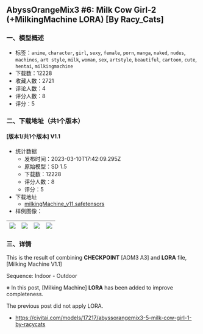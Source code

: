 ## AbyssOrangeMix3 #6: Milk Cow Girl-2 (+MilkingMachine LORA) [By Racy_Cats]
### 一、模型概述

- 标签：`anime`, `character`, `girl`, `sexy`, `female`, `porn`, `manga`, `naked`, `nudes`, `machines`, `art style`, `milk`, `woman`, `sex`, `artstyle`, `beautiful`, `cartoon`, `cute`, `hentai`, `milkingmachine`
- 下载数：12228
- 收藏人数：2721
- 评论人数：4
- 评分人数：8
- 评分：5

### 二、下载地址（共1个版本）

#### [版本1/共1个版本] V1.1

- 统计数据
  - 发布时间：2023-03-10T17:42:09.295Z
  - 原始模型：SD 1.5
  - 下载数：12228
  - 评分人数：8
  - 评分：5
- 下载地址
  - [milkingMachine_v11.safetensors](https://civitai.com/api/download/models/20705)
- 样例图像：

| <img src="https://image.civitai.com/xG1nkqKTMzGDvpLrqFT7WA/97db510c-86a2-4c9f-e9f0-af4015d86400/width=450/219199.jpeg" /> | <img src="https://image.civitai.com/xG1nkqKTMzGDvpLrqFT7WA/8900fe07-b720-4e40-73c8-d91c2726e300/width=450/220197.jpeg" /> | <img src="https://image.civitai.com/xG1nkqKTMzGDvpLrqFT7WA/2afddfe1-a843-481d-fbbe-8c58c4dddc00/width=450/220196.jpeg" /> | <img src="https://image.civitai.com/xG1nkqKTMzGDvpLrqFT7WA/cfb4bb4c-6907-4962-4919-6c7ef162d700/width=450/219200.jpeg" /> |
| ---- | ---- | ---- | ---- |


### 三、详情
<p>This is the result of combining <strong>CHECKPOINT</strong> [AOM3 A3] and <strong>LORA</strong> file, [Milking Machine V1.1]</p><p>Sequence: Indoor - Outdoor</p><p>※ In this post, [Milking Machine] <strong>LORA</strong> has been added to improve completeness.</p><p>The previous post did not apply LORA.</p><ul><li><p><a target="_blank" rel="ugc" href="https://civitai.com/models/17217/abyssorangemix3-5-milk-cow-girl-1-by-racycats">https://civitai.com/models/17217/abyssorangemix3-5-milk-cow-girl-1-by-racycats</a></p></li></ul>